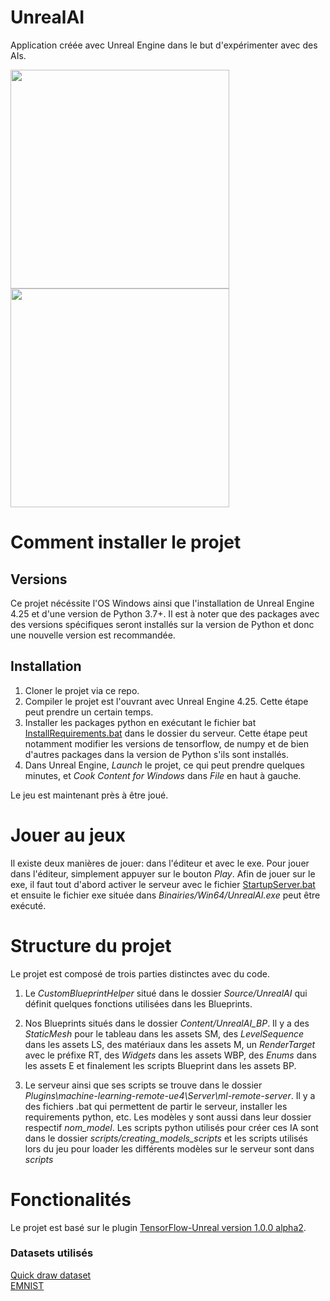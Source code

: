 # UnrealAI

Application créée avec Unreal Engine dans le but d'expérimenter avec des AIs.

<div>
<img style="display: inline-block" src="https://cdn2.unrealengine.com/new-logo-share-1400x788-03-1400x788-c9d09f067a09.jpg" height="350">
<img style="display: inline-block" src="https://encrypted-tbn0.gstatic.com/images?q=tbn:ANd9GcS7LiBjQVugSs8eyAwNPrgkYkcZDzMnLW1yyg&usqp=CAU" height="350">
</div>

# Comment installer le projet

## Versions
Ce projet nécéssite l'OS Windows ainsi que l'installation de Unreal Engine 4.25 et d'une version de Python 3.7+. 
Il est à noter que des packages avec des versions spécifiques seront installés sur la version de Python et donc une nouvelle version est recommandée.

## Installation
1. Cloner le projet via ce repo.
2. Compiler le projet est l'ouvrant avec Unreal Engine 4.25. Cette étape peut prendre un certain temps.
3. Installer les packages python en exécutant le fichier bat [InstallRequirements.bat](https://github.com/JustinACoder/H22-GR3-UnrealAI/tree/4.25/Plugins/machine-learning-remote-ue4/Server/ml-remote-server) dans le dossier du serveur. Cette étape peut notamment modifier les versions de tensorflow, de numpy et de bien d'autres packages dans la version de Python s'ils sont installés.
4. Dans Unreal Engine, *Launch* le projet, ce qui peut prendre quelques minutes, et *Cook Content for Windows* dans *File* en haut à gauche.

Le jeu est maintenant près à être joué.

# Jouer au jeux

Il existe deux manières de jouer: dans l'éditeur et avec le exe. 
Pour jouer dans l'éditeur, simplement appuyer sur le bouton *Play*.
Afin de jouer sur le exe, il faut tout d'abord activer le serveur avec le fichier [StartupServer.bat](https://github.com/JustinACoder/H22-GR3-UnrealAI/tree/4.25/Plugins/machine-learning-remote-ue4/Server/ml-remote-server) et ensuite le fichier exe située dans *Binairies/Win64/UnrealAI.exe* peut être exécuté. 

# Structure du projet

Le projet est composé de trois parties distinctes avec du code.
1. Le *CustomBlueprintHelper* situé dans le dossier *Source/UnrealAI* qui définit quelques fonctions utilisées dans les Blueprints.

2. Nos Blueprints situés dans le dossier *Content/UnrealAI_BP*. Il y a des *StaticMesh* pour le tableau dans les assets SM, des *LevelSequence* dans les assets LS, des matériaux dans les assets M, un *RenderTarget* avec le préfixe RT, des *Widgets* dans les assets WBP, des *Enums* dans les assets E et finalement les scripts Blueprint dans les assets BP.

3. Le serveur ainsi que ses scripts se trouve dans le dossier *Plugins\machine-learning-remote-ue4\Server\ml-remote-server*. Il y a des fichiers .bat qui permettent de partir le serveur, installer les requirements python, etc. Les modèles y sont aussi dans leur dossier respectif *nom_model*. Les scripts python utilisés pour créer ces IA sont dans le dossier *scripts/creating_models_scripts* et les scripts utilisés lors du jeu pour loader les différents modèles sur le serveur sont dans *scripts*

# Fonctionalités

Le projet est basé sur le plugin <a href="https://github.com/getnamo/TensorFlow-Unreal">TensorFlow-Unreal version 1.0.0 alpha2</a>.

<h3>Datasets utilisés</h3>
<a href="https://github.com/googlecreativelab/quickdraw-dataset">Quick draw dataset</a><br>
<a href="https://www.kaggle.com/crawford/emnist?select=emnist-letters-test.csv">EMNIST</a>
